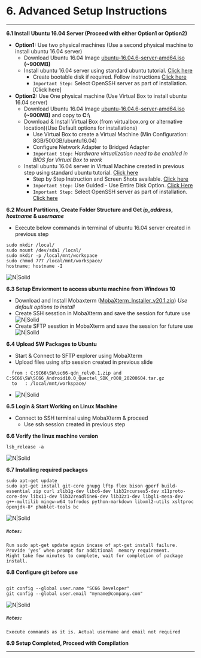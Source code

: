 # 6. Advanced Setup Instructions

------------

__6.1 Install Ubuntu 16.04 Server (Proceed with either Option1 or Option2)__

   - __Option1:__ Use two physical machines (Use a second physical machine to install ubuntu 16.04 server)
       - Download Ubuntu 16.04 Image [ubuntu-16.04.6-server-amd64.iso](http://releases.ubuntu.com/16.04/ubuntu-16.04.6-server-amd64.iso) __(~900MB)__
       - Install ubuntu 16.04 server using standard ubuntu tutorial. [Click here](https://ubuntu.com/tutorials/tutorial-install-ubuntu-server-1604)
           - Create bootable disk if required. Follow instructions [Click here](https://ubuntu.com/tutorials/tutorial-create-a-usb-stick-on-windows#1-overview)
           - `Important Step:` Select OpenSSH server as part of installation. [Click here]
   - __Option2:__ Use One physical machine (Use Virtual Box to install ubuntu 16.04 server)
       - Download Ubuntu 16.04 Image [ubuntu-16.04.6-server-amd64.iso](http://releases.ubuntu.com/16.04/ubuntu-16.04.6-server-amd64.iso) __(~900MB)__ and copy to __C:&#92;__
       - Download & Install Virtual Box (from virtualbox.org or alternative location)(Use Default options for installations)
           - Use Virtual Box to create a Virtual Machine (Min Configuration: 8GB/500GB/ubuntu16.04)
           - Configure Network Adapter to Bridged Adapter
           - `Important Step:` _Hardware virtualization need to be enabled in BIOS for Virtual Box to work_
       - Install ubuntu 16.04 server in Virtual Machine created in previous step using standard ubuntu tutorial. [Click here](https://ubuntu.com/tutorials/tutorial-install-ubuntu-server-1604) 
           - Step by Step Instruction and Screen Shots available. <a href="../VM/" target="_blank">Click here</a>
           - `Important Step:` Use Guided - Use Entire Disk Option. [Click Here](https://ubuntu.com/tutorials/tutorial-install-ubuntu-server-1604#8-storage-configuration)
           - `Important Step:` Select OpenSSH server as part of installation. [Click here](https://ubuntu.com/tutorials/tutorial-install-ubuntu-server-1604#10-software-selection)

__6.2 Mount Partitions, Create Folder Structure and Get _ip&#95;address_, _hostname_ & _username___
   - Execute below commands in terminal of ubuntu 16.04 server created in previous step
```console
sudo mkdir /local/
sudo mount /dev/sda1 /local/
sudo mkdir -p /local/mnt/workspace
sudo chmod 777 /local/mnt/workspace/
hostname; hostname -I
```
![N|Solid](../pics/vm/sc20-ip-host.jpg)

__6.3 Setup Enviorment to access ubuntu machine from Windows 10__

   - Download and Install Mobaxterm ([MobaXterm_Installer_v20.1.zip](https://download.mobatek.net/2012020021813110/MobaXterm_Installer_v20.1.zip)) _Use default options to install_
   - Create SSH sesstion in MobaXterm and save the session for future use
   ![N|Solid](../pics/SC66/sc66-ssh.jpg)
   - Create SFTP sesstion in MobaXterm and save the session for future use
   ![N|Solid](../pics/SC66/sc66-sftp.jpg)

__6.4 Upload SW Packages to Ubuntu__
  - Start & Connect to SFTP explorer using MobaXterm
  - Upload files using sftp session created in previous slide
  
```console
  from : C:SC66\SW\sc66-qdn_relv0.1.zip and C:SC66\SW\SC66_Android10.0_Quectel_SDK_r008_20200604.tar.gz
  to   : /local/mnt/workspace/
```
- ![N|Solid](../pics/SC66/sc66-upload.jpg)

__6.5 Login & Start Working on Linux Machine__
  - Connect to SSH terminal using MobaXterm & proceed
    - Use ssh session created in previous step


__6.6 Verify the linux machine version__

```console
lsb_release -a
```

![N|Solid](../pics/SC66/sc66-shell1.jpg)

__6.7 Installing required packages__

```console
sudo apt-get update
sudo apt-get install git-core gnupg lftp flex bison gperf build-essential zip curl zlib1g-dev libc6-dev lib32ncurses5-dev x11proto-core-dev libx11-dev lib32readline6-dev lib32z1-dev libgl1-mesa-dev g++-multilib mingw-w64 tofrodos python-markdown libxml2-utils xsltproc openjdk-8* phablet-tools bc
```
![N|Solid](../pics/SC66/sc66-shell2.jpg)
##### `Notes:`
```warning
Run sudo apt-get update again incase of apt-get install failure.
Provide ‘yes’ when prompt for additional  memory requirement.
Might take few minutes to complete, wait for completion of package install.
```

__6.8 Configure git before use__

```console

git config --global user.name "SC66 Developer"
git config --global user.email "myname@company.com"
```
![N|Solid](../pics/SC66/sc66-shell3.jpg)
##### `Notes:`
```warning
Execute commands as it is. Actual username and email not required
```

__6.9 Setup Completed, Proceed with Compilation__


------------
